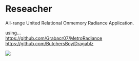 # Reseacher
All-range United Relational Onmemory Radiance Application.

using...  
https://github.com/Grabacr07/MetroRadiance  
https://github.com/ButchersBoy/Dragablz

![](https://user-images.githubusercontent.com/38328296/64177470-839e8400-ce9a-11e9-9978-f6e528b21b49.png)
